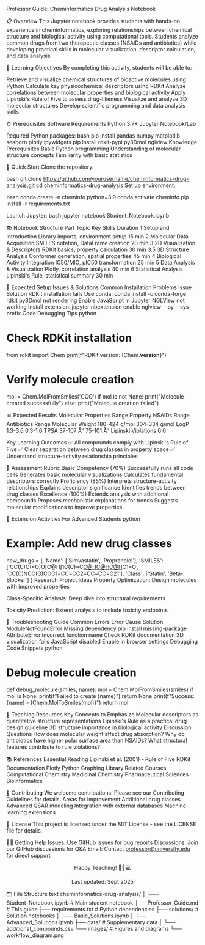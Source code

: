 Professor Guide: Cheminformatics Drug Analysis Notebook

📋 Overview
This Jupyter notebook provides students with hands-on experience in cheminformatics, exploring relationships between chemical structure and biological activity using computational tools. Students analyze common drugs from two therapeutic classes (NSAIDs and antibiotics) while developing practical skills in molecular visualization, descriptor calculation, and data analysis.

🎯 Learning Objectives
By completing this activity, students will be able to:

Retrieve and visualize chemical structures of bioactive molecules using Python
Calculate key physicochemical descriptors using RDKit
Analyze correlations between molecular properties and biological activity
Apply Lipinski's Rule of Five to assess drug-likeness
Visualize and analyze 3D molecular structures
Develop scientific programming and data analysis skills

⚙️ Prerequisites
Software Requirements
Python 3.7+
Jupyter Notebook/Lab

Required Python packages:
bash
pip install pandas numpy matplotlib seaborn plotly ipywidgets
pip install rdkit-pypi py3Dmol nglview
Knowledge Prerequisites
Basic Python programming
Understanding of molecular structure concepts
Familiarity with basic statistics

🚀 Quick Start
Clone the repository:

bash
git clone https://github.com/yourusername/cheminformatics-drug-analysis.git
cd cheminformatics-drug-analysis
Set up environment:

bash
conda create -n cheminfo python=3.9
conda activate cheminfo
pip install -r requirements.txt

Launch Jupyter:
bash
jupyter notebook Student_Notebook.ipynb

📚 Notebook Structure
Part	Topic	Key Skills	Duration
1	Setup and Introduction	Library imports, environment setup	15 min
2	Molecular Data Acquisition	SMILES notation, DataFrame creation	20 min
3	2D Visualization & Descriptors	RDKit basics, property calculation	30 min
3.5	3D Structure Analysis	Conformer generation, spatial properties	45 min
4	Biological Activity Integration	IC50/MIC, pIC50 transformation	25 min
5	Data Analysis & Visualization	Plotly, correlation analysis	40 min
6	Statistical Analysis	Lipinski's Rule, statistical summary	30 min

🔧 Expected Setup Issues & Solutions
Common Installation Problems
Issue	Solution
RDKit installation fails	Use conda: conda install -c conda-forge rdkit
py3Dmol not rendering	Enable JavaScript in Jupyter
NGLView not working	Install extension: jupyter nbextension enable nglview --py --sys-prefix
Code Debugging Tips
python
# Check RDKit installation
from rdkit import Chem
print(f"RDKit version: {Chem.__version__}")

# Verify molecule creation
mol = Chem.MolFromSmiles('CCO')
if mol is not None:
    print("Molecule created successfully")
else:
    print("Molecule creation failed")

📊 Expected Results
Molecular Properties Range
Property	NSAIDs Range	Antibiotics Range
Molecular Weight	180-424 g/mol	304-334 g/mol
LogP	1.3-3.6	0.3-1.6
TPSA	37-107 Å²	75-101 Å²
Lipinski Violations	0	0

Key Learning Outcomes
✅ All compounds comply with Lipinski's Rule of Five
✅ Clear separation between drug classes in property space
✅ Understand structure-activity relationship principles

🧪 Assessment Rubric
Basic Competency (70%)
Successfully runs all code cells
Generates basic molecular visualizations
Calculates fundamental descriptors correctly
Proficiency (85%)
Interprets structure-activity relationships
Explains descriptor significance
Identifies trends between drug classes
Excellence (100%)
Extends analysis with additional compounds
Proposes mechanistic explanations for trends
Suggests molecular modifications to improve properties

🔬 Extension Activities
For Advanced Students
python
# Example: Add new drug classes
new_drugs = {
    'Name': ['Simvastatin', 'Propranolol'],
    'SMILES': ['CC(C)C(=O)O[C@H]1C(C)=C[C@H](C)[C@H](C)[C@H](O[C@@H]2O[C@H](C)[C@@H](O)[C@H](N)[C@@H]2O)C1=O', 'CC(C)NCC(O)COC1=CC=CC2=CC=CC=C21'],
    'Class': ['Statin', 'Beta-Blocker']
}
Research Project Ideas
Property Optimization: Design molecules with improved properties

Class-Specific Analysis: Deep dive into structural requirements

Toxicity Prediction: Extend analysis to include toxicity endpoints

🐛 Troubleshooting Guide
Common Errors
Error	Cause	Solution
ModuleNotFoundError	Missing dependency	pip install missing-package
AttributeError	Incorrect function name	Check RDKit documentation
3D visualization fails	JavaScript disabled	Enable in browser settings
Debugging Code Snippets
python
# Debug molecule creation
def debug_molecule(smiles, name):
    mol = Chem.MolFromSmiles(smiles)
    if mol is None:
        print(f"Failed to create {name}")
        return None
    print(f"Success: {name} - {Chem.MolToSmiles(mol)}")
    return mol

📖 Teaching Resources
Key Concepts to Emphasize
Molecular descriptors as quantitative structure representations
Lipinski's Rule as a practical drug design guideline
3D structure importance in biological activity
Discussion Questions
How does molecular weight affect drug absorption?
Why do antibiotics have higher polar surface area than NSAIDs?
What structural features contribute to rule violations?

📚 References
Essential Reading
Lipinski et al. (2001) - Rule of Five
RDKit Documentation
Plotly Python Graphing Library
Related Courses
Computational Chemistry
Medicinal Chemistry
Pharmaceutical Sciences
Bioinformatics

🤝 Contributing
We welcome contributions! Please see our Contributing Guidelines for details.
Areas for Improvement
Additional drug classes
Advanced QSAR modeling
Integration with external databases
Machine learning extensions

📄 License
This project is licensed under the MIT License - see the LICENSE file for details.

🙋‍♂️ Getting Help
Issues: Use GitHub issues for bug reports
Discussions: Join our GitHub discussions for Q&A
Email: Contact professor@university.edu for direct support
<div align="center">
Happy Teaching! 🧪🔬💻

Last updated: Sept 2025

</div>
🗂️ File Structure
text
cheminformatics-drug-analysis/
│
├── Student_Notebook.ipynb          # Main student notebook
├── Professor_Guide.md              # This guide
├── requirements.txt                # Python dependencies
├── solutions/                      # Solution notebooks
│   ├── Basic_Solutions.ipynb
│   └── Advanced_Solutions.ipynb
├── data/                          # Supplementary data
│   └── additional_compounds.csv
└── images/                        # Figures and diagrams
    └── workflow_diagram.png
